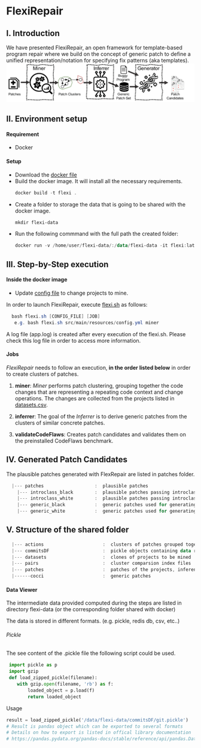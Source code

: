 # FlexiRepair 



## I. Introduction

We have presented FlexiRepair, an open framework for template-based program repair where we build on the concept of generic patch to define a unified  representation/notation for specifying fix patterns (aka templates).
![The workflow of this technique.\label{workflow}](https://github.com/FlexiRepair/FlexiRepair/blob/master/pipeline.png)


## II. Environment setup

#### Requirement
* Docker

#### Setup
* Download the [docker file](https://github.com/FlexiRepair/FlexiRepair/tree/master/dockerfile) 
* Build the docker image. It will install all the necessary requirements.
  ```powershell
  docker build -t flexi .
  ```
* Create a folder to storage the data that is going to be shared with the docker image.
  ```powershell
  mkdir flexi-data
  ```
* Run the following commmand with the full path the created folder:
  ```powershell
  docker run -v /home/user/flexi-data/:/data/flexi-data -it flexi:latest /bin/bash
  ```

## III. Step-by-Step execution

#### Inside the docker image

* Update [config file](https://github.com/FlexiRepair/FlexiRepair/tree/master/src/main/resources/config.yml) to change projects to mine.



In order to launch FlexiRepair, execute [flexi.sh](https://github.com/FlexiRepair/FlexiRepair/tree/master/flexi.sh) as follows:
  ```powershell
    bash flexi.sh [CONFIG_FILE] [JOB]
     e.g. bash flexi.sh src/main/resources/config.yml miner
   ```
     
A log file (app.log) is created after every execution of the flexi.sh. Please check this log file in order to access more information. 
 

    
#### Jobs  

*FlexiRepair* needs to follow an execution, **in the order listed below** in order to create clusters of patches.

   1. __miner__: *Miner* performs patch clustering, grouping together the code changes that are representing a
                 repeating code context and change operations. The changes are collected from the projects listed in [datasets.csv](https://github.com/FlexiRepair/FlexiRepair/tree/master/python/data/datasets.csv).
      
   2. __inferrer__: The goal of the *Inferrer* is to derive generic patches from the clusters of similar concrete patches.
   
   3. __validateCodeFlaws__: Creates patch candidates and validates them on the preinstalled CodeFlaws benchmark. 
   
  

## IV. Generated Patch Candidates
The plausible patches generated with FlexRepair are listed in patches folder.

```powershell
  |--- patches                   :  plausible patches
    |--- introclass_black        :  plausible patches passing introclass blackbox test-suite
    |--- introclass_white        :  plausible patches passing introclass whitebox test-suite
    |--- generic_black           :  generic patches used for generating "introclass_black"
    |--- generic_white           :  generic patches used for generating "introclass_white"


```
## V. Structure of the shared folder
```powershell
  |--- actions                      :  clusters of patches grouped together
  |--- commitsDF                    :  pickle objects containing data related to mine projects and patches
  |--- datasets                     :  clones of projects to be mined
  |--- pairs                        :  cluster comparsion index files
  |--- patches                      :  patches of the projects, inference indexes, and infered generic patches
  |------cocci                      :  generic patches

```


#### Data Viewer

The intermediate data provided computed during the steps are listed in directory flexi-data (or the corresponding folder shared with docker)
                                                                                                  
The data is stored in different formats. (e.g. pickle, redis db, csv, etc..)
<!--
###### Redis Commands

Connect to redis instance

 ```powershell
     redis-cli -p 6399
  ```   

We use 3 databases inside the redis, 0,1,2,3.
DB 0 stores the richedit dumps, comparison indices
DB 1 stores the filenames and their indices (used in comparison and stored in DB2, DB3) 
DB 2 stores the output of comparison action trees.
DB 3 stores the output of comparison token trees.

In order to switch between these database use the following command

 ```powershell
     select 2
  ```   

In order to trace the status of the stored rich edit scripts, use the following command

 ```powershell
     hlen dump
  ```   

In order to access the rich edit of a single hunk, first locate the key from DB 0. This command returns the exact name of the keys

 ```powershell
keys *NAME_OF_THE_HUNK

keys *fuse_67b14b_04e5b1_fabric#fabric-client#src#main#java#org#fusesource#fabric#jolokia#facade#facades#ProfileFacade.java.txt_1

OUTPUT:
1) "MethodDeclaration/40/fuse_67b14b_04e5b1_fabric#fabric-client#src#main#java#org#fusesource#fabric#jolokia#facade#facades#ProfileFacade.java.txt_1"
  ```   

Then, use the exact key in order to access the rich edit:
 ```powershell
hget dump NAME_OF_THE_EXACT_KEY

hget dump MethodDeclaration/40/fuse_67b14b_04e5b1_fabric#fabric-client#src#main#java#org#fusesource#fabric#jolokia#facade#facades#ProfileFacade.java.txt_1

OUTPUT:
"INS MethodDeclaration@@public, void, MethodName:setConfiguration, String pid, Map<String,String> configuration,  @TO@ TypeDeclaration@@[public]ProfileFacade, [Profile, HasId] @AT@ 7279 @LENGTH@ 309\n---INS Modifier@@public @TO@ MethodDeclaration@@public, void, MethodName:setConfiguration, String pid, Map<String,String> configuration,  @AT@ 7279 @LENGTH@ 6\n---INS PrimitiveType@@void @TO@ MethodDeclaration@@public, void, MethodName:setConfiguration, String pid, Map<String,String> configuration,  @AT@ 7286 @LENGTH@ 4\n---INS SimpleName@@MethodName:setConfiguration @TO@ MethodDeclaration@@public, void, MethodName:setConfiguration, String pid, Map<String,String> configuration,  @AT@ 7291 @LENGTH@ 16\n---INS SingleVariableDeclaration@@String pid @TO@ MethodDeclaration@@public, void, MethodName:setConfiguration, String pid, Map<String,String> configuration,  @AT@ 7308 @LENGTH@ 10\n------INS SimpleType@@String @TO@ SingleVariableDeclaration@@String pid @AT@ 7308 @LENGTH@ 6\n------INS SimpleName@@pid @TO@ SingleVariableDeclaration@@String pid @AT@ 7315 @LENGTH@ 3\n---INS SingleVariableDeclaration@@Map<String,String> configuration @TO@ MethodDeclaration@@public, void, MethodName:setConfiguration, String pid, Map<String,String> configuration,  @AT@ 7320 @LENGTH@ 33\n------INS ParameterizedType@@Map<String,String> @TO@ SingleVariableDeclaration@@Map<String,String> configuration @AT@ 7320 @LENGTH@ 19\n---------INS SimpleType@@Map @TO@ ParameterizedType@@Map<String,String> @AT@ 7320 @LENGTH@ 3\n---------INS SimpleType@@String @TO@ ParameterizedType@@Map<String,String> @AT@ 7324 @LENGTH@ 6\n---------INS SimpleType@@String @TO@ ParameterizedType@@Map<String,String> @AT@ 7332 @LENGTH@ 6\n------INS SimpleName@@configuration @TO@ SingleVariableDeclaration@@Map<String,String> configuration @AT@ 7340 @LENGTH@ 13\n---INS VariableDeclarationStatement@@Map<String,Map<String,String>> configurations=getConfigurations(); @TO@ MethodDeclaration@@public, void, MethodName:setConfiguration, String pid, Map<String,String> configuration,  @AT@ 7365 @LENGTH@ 70\n------INS ParameterizedType@@Map<String,Map<String,String>> @TO@ VariableDeclarationStatement@@Map<String,Map<String,String>> configurations=getConfigurations(); @AT@ 7365 @LENGTH@ 32\n---------INS SimpleType@@Map @TO@ ParameterizedType@@Map<String,Map<String,String>> @AT@ 7365 @LENGTH@ 3\n---------INS SimpleType@@String @TO@ ParameterizedType@@Map<String,Map<String,String>> @AT@ 7369 @LENGTH@ 6\n---------INS ParameterizedType@@Map<String,String> @TO@ ParameterizedType@@Map<String,Map<String,String>> @AT@ 7377 @LENGTH@ 19\n------------INS SimpleType@@Map @TO@ ParameterizedType@@Map<String,String> @AT@ 7377 @LENGTH@ 3\n------------INS SimpleType@@String @TO@ ParameterizedType@@Map<String,String> @AT@ 7381 @LENGTH@ 6\n------------INS SimpleType@@String @TO@ ParameterizedType@@Map<String,String> @AT@ 7389 @LENGTH@ 6\n------INS VariableDeclarationFragment@@configurations=getConfigurations() @TO@ VariableDeclarationStatement@@Map<String,Map<String,String>> configurations=getConfigurations(); @AT@ 7398 @LENGTH@ 36\n---------INS SimpleName@@configurations @TO@ VariableDeclarationFragment@@configurations=getConfigurations() @AT@ 7398 @LENGTH@ 14\n---------INS MethodInvocation@@MethodName:getConfigurations:[] @TO@ VariableDeclarationFragment@@configurations=getConfigurations() @AT@ 7415 @LENGTH@ 19\n---INS IfStatement@@if (configurations != null) {  configurations.put(pid,configuration);  setConfigurations(configurations);} @TO@ MethodDeclaration@@public, void, MethodName:setConfiguration, String pid, Map<String,String> configuration,  @AT@ 7444 @LENGTH@ 138\n------INS InfixExpression@@configurations != null @TO@ IfStatement@@if (configurations != null) {  configurations.put(pid,configuration);  setConfigurations(configurations);} @AT@ 7448 @LENGTH@ 22\n---------INS SimpleName@@configurations @TO@ InfixExpression@@configurations != null @AT@ 7448 @LENGTH@ 14\n---------INS Operator@@!= @TO@ InfixExpression@@configurations != null @AT@ 7462 @LENGTH@ 2\n---------INS NullLiteral@@null @TO@ InfixExpression@@configurations != null @AT@ 7466 @LENGTH@ 4\n------INS Block@@ThenBody:{  configurations.put(pid,configuration);  setConfigurations(configurations);} @TO@ IfStatement@@if (configurations != null) {  configurations.put(pid,configuration);  setConfigurations(configurations);} @AT@ 7472 @LENGTH@ 110\n---------INS ExpressionStatement@@MethodInvocation:configurations.put(pid,configuration) @TO@ Block@@ThenBody:{  configurations.put(pid,configuration);  setConfigurations(configurations);} @AT@ 7486 @LENGTH@ 39\n------------INS MethodInvocation@@configurations.put(pid,configuration) @TO@ ExpressionStatement@@MethodInvocation:configurations.put(pid,configuration) @AT@ 7486 @LENGTH@ 38\n---------------INS SimpleName@@Name:configurations @TO@ MethodInvocation@@configurations.put(pid,configuration) @AT@ 7486 @LENGTH@ 14\n---------------INS SimpleName@@MethodName:put:[pid, configuration] @TO@ MethodInvocation@@configurations.put(pid,configuration) @AT@ 7501 @LENGTH@ 23\n------------------INS SimpleName@@pid @TO@ SimpleName@@MethodName:put:[pid, configuration] @AT@ 7505 @LENGTH@ 3\n------------------INS SimpleName@@configuration @TO@ SimpleName@@MethodName:put:[pid, configuration] @AT@ 7510 @LENGTH@ 13\n---------INS ExpressionStatement@@MethodInvocation:setConfigurations(configurations) @TO@ Block@@ThenBody:{  configurations.put(pid,configuration);  setConfigurations(configurations);} @AT@ 7538 @LENGTH@ 34\n------------INS MethodInvocation@@setConfigurations(configurations) @TO@ ExpressionStatement@@MethodInvocation:setConfigurations(configurations) @AT@ 7538 @LENGTH@ 33\n---------------INS SimpleName@@MethodName:setConfigurations:[configurations] @TO@ MethodInvocation@@setConfigurations(configurations) @AT@ 7538 @LENGTH@ 33\n------------------INS SimpleName@@configurations @TO@ SimpleName@@MethodName:setConfigurations:[configurations] @AT@ 7556 @LENGTH@ 14\n"  
  ```  

Or use the following command to access specialized trees:

 ```powershell
hgetall NAME_OF_THE_EXACT_KEY

hgetall MethodDeclaration/40/fuse_67b14b_04e5b1_fabric#fabric-client#src#main#java#org#fusesource#fabric#jolokia#facade#facades#ProfileFacade.java.txt_1

OUTPUT:
1) "tokens"
2) "public  void  MethodName:setConfiguration  String  pid  Map  String  String  configuration  Map  String  Map  String  String  configurations  MethodName:getConfigurations:[]  configurations  !=  null  Name:configurations  pid  configuration  configurations "
3) "targetTree"
4) "[(55@@[(31@@)][(31@@)][(31@@)][(31@@[(44@@)][(44@@)])][(31@@[(44@@[(74@@)][(74@@)][(74@@)])][(44@@)])][(31@@[(60@@[(74@@)][(74@@)][(74@@[(74@@)][(74@@)][(74@@)])])][(60@@[(59@@)][(59@@)])])][(31@@[(25@@[(27@@)][(27@@)][(27@@)])][(25@@[(8@@[(21@@[(32@@)][(32@@[(42@@)][(42@@)])])])][(8@@[(21@@[(32@@[(42@@)])])])])])])]"
5) "actionTree"
6) "[(100@@[(100@@)][(100@@)][(100@@)][(100@@[(100@@)][(100@@)])][(100@@[(100@@[(100@@)][(100@@)][(100@@)])][(100@@)])][(100@@[(100@@[(100@@)][(100@@)][(100@@[(100@@)][(100@@)][(100@@)])])][(100@@[(100@@)][(100@@)])])][(100@@[(100@@[(100@@)][(100@@)][(100@@)])][(100@@[(100@@[(100@@[(100@@)][(100@@[(100@@)][(100@@)])])])][(100@@[(100@@[(100@@[(100@@)])])])])])])]"
7) "shapeTree"
8) "[(31@@[(83@@)][(39@@)][(42@@)][(44@@[(43@@)][(42@@)])][(44@@[(74@@[(43@@)][(43@@)][(43@@)])][(42@@)])][(60@@[(74@@[(43@@)][(43@@)][(74@@[(43@@)][(43@@)][(43@@)])])][(59@@[(42@@)][(32@@)])])][(25@@[(27@@[(42@@)][(-1@@)][(33@@)])][(8@@[(21@@[(32@@[(42@@)][(42@@[(42@@)][(42@@)])])])][(21@@[(32@@[(42@@[(42@@)])])])])])])]"
  ```  

After executing the actionSI / tokenSI steps, the rich edit scripts to be compared are stored in a key in DB 0. Use the following command to verify number of comparison to be made. 
The trees that are labelled to be same are stored in DB2 for action trees and,in DB3 for token trees. 

This command can also be used in order to progress the compare step. When the comparison is completed the following command will return 0.
 ```powershell
scard compare
  ``` 

-->
###### Pickle
The see content of the .pickle file the following script could be used.

  ```python
   import pickle as p
   import gzip
   def load_zipped_pickle(filename):
      with gzip.open(filename, 'rb') as f:
          loaded_object = p.load(f)
          return loaded_object
  ```
Usage

  ```python
  result = load_zipped_pickle('/data/flexi-data/commitsDF/git.pickle')
  # Result is pandas object which can be exported to several formats
  # Details on how to export is listed in offical library documentation
  # https://pandas.pydata.org/pandas-docs/stable/reference/api/pandas.DataFrame.html

  ```

